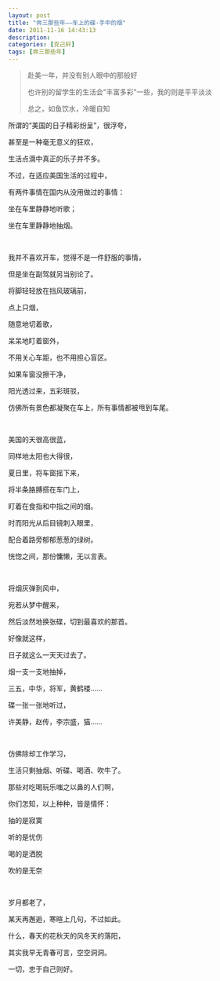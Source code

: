```yaml
---
layout: post
title: "奔三那些年——车上的碟·手中的烟"
date: 2011-11-16 14:43:13
description:
categories: [克己轩]
tags: [奔三那些年]
---
```


> 赴美一年，并没有别人眼中的那般好
>
> 也许别的留学生的生活会“丰富多彩”一些，我的则是平平淡淡
>
> 总之，如鱼饮水，冷暖自知

所谓的“美国的日子精彩纷呈”，很浮夸，

甚至是一种毫无意义的狂欢，

生活点滴中真正的乐子并不多。

不过，在适应美国生活的过程中，

有两件事情在国内从没用做过的事情：

坐在车里静静地听歌；

坐在车里静静地抽烟。

<br>

我并不喜欢开车，觉得不是一件舒服的事情，

但是坐在副驾就另当别论了。

将脚轻轻放在挡风玻璃前，

点上只烟，

随意地切着歌，

呆呆地盯着窗外，

不用关心车距，也不用担心盲区。

如果车窗没擦干净，

阳光透过来，五彩斑驳，

仿佛所有景色都凝聚在车上，所有事情都被甩到车尾。

<br>

美国的天很高很蓝，

同样地太阳也大得很，

夏日里，将车窗摇下来，

将半条胳膊搭在车门上，

盯着在食指和中指之间的烟。

时而阳光从后目镜刺入眼里，

配合着路旁郁郁葱葱的绿树。

恍惚之间，那份慵懒，无以言表。

<br>

将烟灰弹到风中，

宛若从梦中醒来，

然后淡然地换张碟，切到最喜欢的那首。

好像就这样，

日子就这么一天天过去了。

烟一支一支地抽掉，

三五，中华，将军，黄鹤楼……

碟一张一张地听过，

许美静，赵传，李宗盛，猫……

<br>

仿佛除却工作学习，

生活只剩抽烟、听碟、喝酒、吹牛了。

那些对吃喝玩乐嗤之以鼻的人们啊，

你们怎知，以上种种，皆是情怀：

抽的是寂寞

听的是忧伤

喝的是洒脱

吹的是无奈

<br>

岁月都老了，

某天再邂逅，寒暄上几句，不过如此。

什么，春天的花秋天的风冬天的落阳，

其实我早无青春可言，空空洞洞。

一切，忠于自己则好。